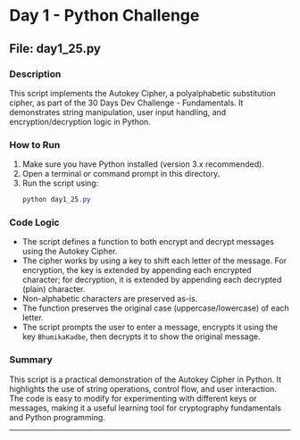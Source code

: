# Day 1 - Python Challenge

## File: day1_25.py

### Description
This script implements the Autokey Cipher, a polyalphabetic substitution cipher, as part of the 30 Days Dev Challenge - Fundamentals. It demonstrates string manipulation, user input handling, and encryption/decryption logic in Python.

### How to Run
1. Make sure you have Python installed (version 3.x recommended).
2. Open a terminal or command prompt in this directory.
3. Run the script using:
   ```powershell
   python day1_25.py
   ```

### Code Logic
- The script defines a function to both encrypt and decrypt messages using the Autokey Cipher.
- The cipher works by using a key to shift each letter of the message. For encryption, the key is extended by appending each encrypted character; for decryption, it is extended by appending each decrypted (plain) character.
- Non-alphabetic characters are preserved as-is.
- The function preserves the original case (uppercase/lowercase) of each letter.
- The script prompts the user to enter a message, encrypts it using the key `BhumikaKadbe`, then decrypts it to show the original message.

### Summary
This script is a practical demonstration of the Autokey Cipher in Python. It highlights the use of string operations, control flow, and user interaction. The code is easy to modify for experimenting with different keys or messages, making it a useful learning tool for cryptography fundamentals and Python programming.

---
